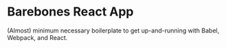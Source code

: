 # Barebones React App

(Almost) minimum necessary boilerplate to get up-and-running with Babel, Webpack, and React.
